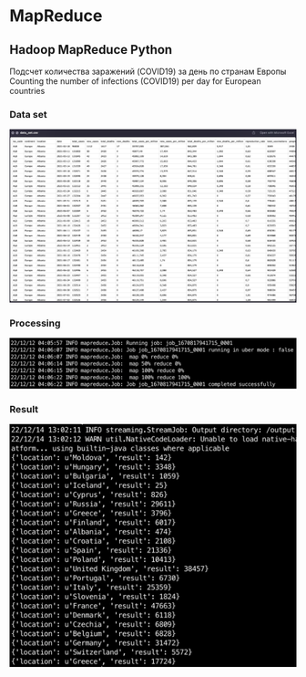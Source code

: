 # MapReduce
## Hadoop MapReduce Python 

Подсчет количества заражений (COVID19) за день по странам Европы  
Counting the number of infections (COVID19) per day for European countries  

### Data set
<img src="screens/1.png">

### Processing
<img src="screens/2.png">

### Result
<img src="screens/3.png">
